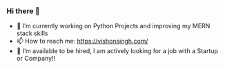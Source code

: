 ### Hi there 👋
- 🔭 I’m currently working on Python Projects and improving my MERN stack skills
- 📫 How to reach me: https://vishonsingh.com/
- 🌱 I’m available to be hired, I am actively looking for a job with a Startup or Company!!

<!--
**Symbolistic/Symbolistic** is a ✨ _special_ ✨ repository because its `README.md` (this file) appears on your GitHub profile.

Here are some ideas to get you started:

- 🔭 I’m currently working on ...
- 🌱 I’m currently learning ...
- 👯 I’m looking to collaborate on ...
- 🤔 I’m looking for help with ...
- 💬 Ask me about ...
- 📫 How to reach me: ...
- 😄 Pronouns: ...
- ⚡ Fun fact: ...
-->

